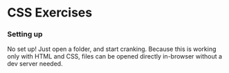 # CSS Exercises

### Setting up

No set up! Just open a folder, and start cranking. Because this is working
only with HTML and CSS, files can be opened directly in-browser without a dev
server needed.

